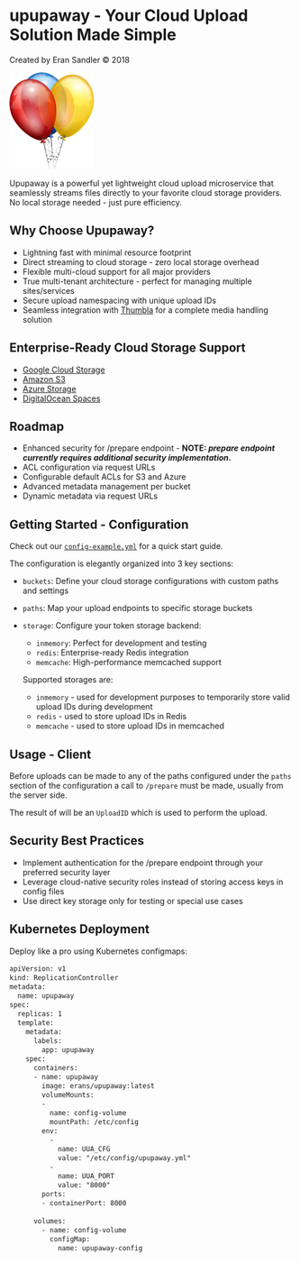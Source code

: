 # upupaway - Your Cloud Upload Solution Made Simple

Created by Eran Sandler &copy; 2018

![Thumbla](examples/img/upupaway-logo.png)

Upupaway is a powerful yet lightweight cloud upload microservice that seamlessly streams files directly to your favorite cloud storage providers. No local storage needed - just pure efficiency.

## Why Choose Upupaway?
- Lightning fast with minimal resource footprint
- Direct streaming to cloud storage - zero local storage overhead
- Flexible multi-cloud support for all major providers
- True multi-tenant architecture - perfect for managing multiple sites/services
- Secure upload namespacing with unique upload IDs
- Seamless integration with [Thumbla](https://github.com/erans/thumbla) for a complete media handling solution

## Enterprise-Ready Cloud Storage Support
- [Google Cloud Storage](https://cloud.google.com/storage/)
- [Amazon S3](https://aws.amazon.com/s3/)
- [Azure Storage](https://azure.microsoft.com/en-us/services/storage/)
- [DigitalOcean Spaces](https://www.digitalocean.com/products/object-storage/)

## Roadmap
- Enhanced security for /prepare endpoint - <b>NOTE: <i>prepare endpoint currently requires additional security implementation</i>.</b>
- ACL configuration via request URLs
- Configurable default ACLs for S3 and Azure
- Advanced metadata management per bucket
- Dynamic metadata via request URLs

## Getting Started - Configuration
Check out our [`config-example.yml`](https://github.com/erans/upupaway/blob/master/config-example.yml) for a quick start guide.

The configuration is elegantly organized into 3 key sections:
- `buckets`: Define your cloud storage configurations with custom paths and settings
- `paths`: Map your upload endpoints to specific storage buckets
- `storage`: Configure your token storage backend:
  - `inmemory`: Perfect for development and testing
  - `redis`: Enterprise-ready Redis integration
  - `memcache`: High-performance memcached support

  Supported storages are:
  - `inmemory` - used for development purposes to temporarily store valid upload IDs during development
  - `redis` - used to store upload IDs in Redis
  - `memcache` - used to store upload IDs in memcached

## Usage - Client
Before uploads can be made to any of the paths configured under the `paths` section of the configuration a call to `/prepare` must be made, usually from the server side.

The result of will be an `UploadID` which is used to perform the upload.

## Security Best Practices
- Implement authentication for the /prepare endpoint through your preferred security layer
- Leverage cloud-native security roles instead of storing access keys in config files
- Use direct key storage only for testing or special use cases

## Kubernetes Deployment
Deploy like a pro using Kubernetes configmaps:

```
apiVersion: v1
kind: ReplicationController
metadata:
  name: upupaway
spec:
  replicas: 1
  template:
    metadata:
      labels:
        app: upupaway
    spec:
      containers:
      - name: upupaway
        image: erans/upupaway:latest
        volumeMounts:
        -
          name: config-volume
          mountPath: /etc/config
        env:
          -
            name: UUA_CFG
            value: "/etc/config/upupaway.yml"
          -
            name: UUA_PORT
            value: "8000"
        ports:
        - containerPort: 8000

      volumes:
        - name: config-volume
          configMap:
            name: upupaway-config
```
